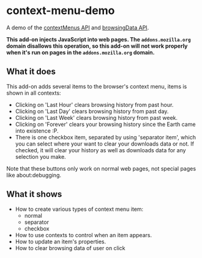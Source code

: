 # context-menu-demo

A demo of the [contextMenus API](https://developer.mozilla.org/en-US/Add-ons/WebExtensions/API/contextMenus/) and [browsingData API](https://developer.mozilla.org/en-US/Add-ons/WebExtensions/API/browsingData).

**This add-on injects JavaScript into web pages. The `addons.mozilla.org` domain disallows this operation, so this add-on will not work properly when it's run on pages in the `addons.mozilla.org` domain.**

## What it does

This add-on adds several items to the browser's context menu, items is shown in all contexts:

* Clicking on 'Last Hour' clears browsing history from past hour.
* Clicking on 'Last Day' clears browsing history from past day.
* Clicking on 'Last Week' clears browsing history from past week.
* Clicking on 'Forever' clears your browsing history since the Earth came into existence :P.
* There is one checkbox item, separated by using 'separator item', which you can select where your want to clear your downloads data or not.
  If checked, it will clear your history as well as downloads data for any selection you make. 
  
Note that these buttons only work on normal web pages, not special pages
like about:debugging.

## What it shows

* How to create various types of context menu item:
  * normal
  * separator
  * checkbox
* How to use contexts to control when an item appears.
* How to update an item's properties.
* How to clear browsing data of user on click

